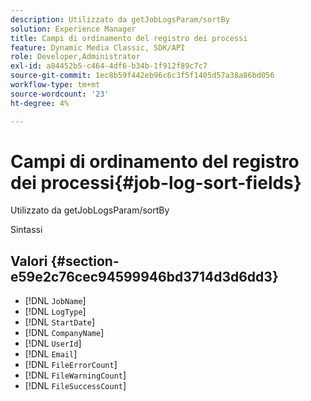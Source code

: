 ```yaml
---
description: Utilizzato da getJobLogsParam/sortBy
solution: Experience Manager
title: Campi di ordinamento del registro dei processi
feature: Dynamic Media Classic, SDK/API
role: Developer,Administrator
exl-id: a84452b5-c464-4df6-b34b-1f912f89c7c7
source-git-commit: 1ec8b59f442eb96c6c3f5f1405d57a38a86bd056
workflow-type: tm+mt
source-wordcount: '23'
ht-degree: 4%

---
```


# Campi di ordinamento del registro dei processi{#job-log-sort-fields}

Utilizzato da getJobLogsParam/sortBy

Sintassi

## Valori {#section-e59e2c76cec94599946bd3714d3d6dd3}

* [!DNL `JobName`]
* [!DNL `LogType`]
* [!DNL `StartDate`]
* [!DNL `CompanyName`]
* [!DNL `UserId`]
* [!DNL `Email`]
* [!DNL `FileErrorCount`]
* [!DNL `FileWarningCount`]
* [!DNL `FileSuccessCount`]
